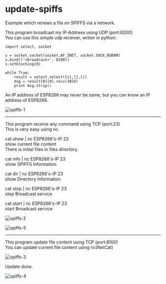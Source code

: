 # update-spiffs

Example which renews a file on SPIFFS via a network.   

This program broadcast my IP-Address using UDP (port:8200)   
You can use this simple udp receiver, writen in python:   

	import select, socket

	s = socket.socket(socket.AF_INET, socket.SOCK_DGRAM)
	s.bind(('<broadcast>', 8200))
	s.setblocking(0)

	while True:
	    result = select.select([s],[],[])
	    msg = result[0][0].recv(1024)
	    print msg.strip()

An IP address of ESP8266 may never be same, but you can know an IP address of ESP8266.   

![spiffs-1](https://user-images.githubusercontent.com/6020549/52171728-4c051780-27a5-11e9-81ad-b5adda456ca1.jpg)

---

This program receive any command using TCP (port:23)   
This is very easy using nc.   

cat show | nc ESP8266's-IP 23   
show current file content   
There is initial files in files directory.   

cat info | nc ESP8266's-IP 23   
show SPIFFS Information   

cat dir | nc ESP8266's-IP 23   
show Directory Information   

cat stop | nc ESP8266's-IP 23   
stop Broadcast service   

cat start | nc ESP8266's-IP 23   
start Broadcast service

![spiffs-2](https://user-images.githubusercontent.com/6020549/52172428-2fbba780-27b2-11e9-9e3d-3b467585ed78.jpg)

![spiffs-5](https://user-images.githubusercontent.com/6020549/52172426-2fbba780-27b2-11e9-8d48-6a65f43ee3ca.jpg)

---


This program update file content using TCP (port:8100)   
You can update current file content using nc(NetCat)   

![spiffs-3](https://user-images.githubusercontent.com/6020549/52172429-2fbba780-27b2-11e9-98d9-238df8c48367.jpg)

Update done.   

![spiffs-4](https://user-images.githubusercontent.com/6020549/52172430-2fbba780-27b2-11e9-85b0-8139135ee6b5.jpg)

